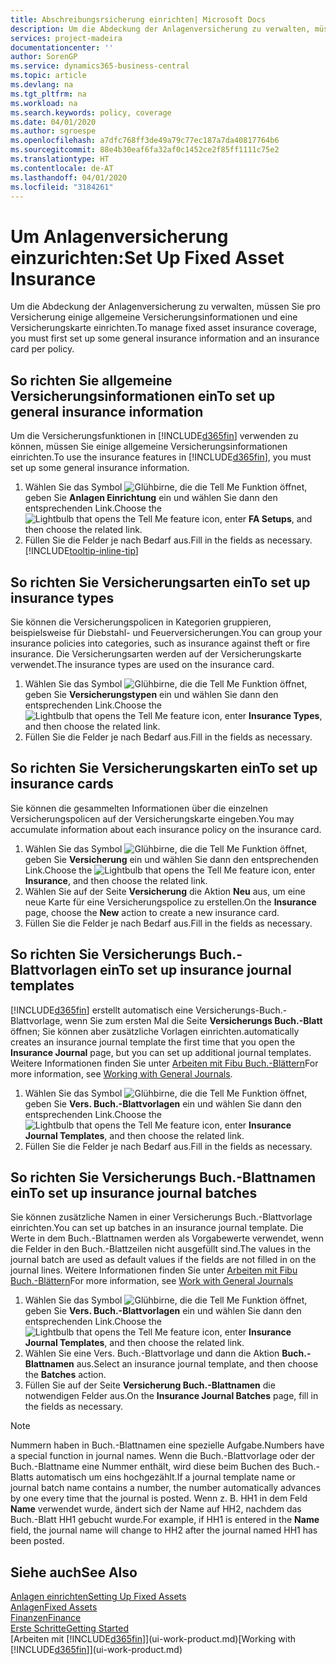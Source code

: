 ```yaml
---
title: Abschreibungsrsicherung einrichten| Microsoft Docs
description: Um die Abdeckung der Anlagenversicherung zu verwalten, müssen Sie pro Versicherung einige allgemeine Versicherungsinformationen und eine Versicherungskarte einrichten.
services: project-madeira
documentationcenter: ''
author: SorenGP
ms.service: dynamics365-business-central
ms.topic: article
ms.devlang: na
ms.tgt_pltfrm: na
ms.workload: na
ms.search.keywords: policy, coverage
ms.date: 04/01/2020
ms.author: sgroespe
ms.openlocfilehash: a7dfc768ff3de49a79c77ec187a7da40817764b6
ms.sourcegitcommit: 88e4b30eaf6fa32af0c1452ce2f85ff1111c75e2
ms.translationtype: HT
ms.contentlocale: de-AT
ms.lasthandoff: 04/01/2020
ms.locfileid: "3184261"
---
```

# <a name="set-up-fixed-asset-insurance"></a><span data-ttu-id="f8bdf-103">Um Anlagenversicherung einzurichten:</span><span class="sxs-lookup"><span data-stu-id="f8bdf-103">Set Up Fixed Asset Insurance</span></span>
<span data-ttu-id="f8bdf-104">Um die Abdeckung der Anlagenversicherung zu verwalten, müssen Sie pro Versicherung einige allgemeine Versicherungsinformationen und eine Versicherungskarte einrichten.</span><span class="sxs-lookup"><span data-stu-id="f8bdf-104">To manage fixed asset insurance coverage, you must first set up some general insurance information and an insurance card per policy.</span></span>

## <a name="to-set-up-general-insurance-information"></a><span data-ttu-id="f8bdf-105">So richten Sie allgemeine Versicherungsinformationen ein</span><span class="sxs-lookup"><span data-stu-id="f8bdf-105">To set up general insurance information</span></span>
<span data-ttu-id="f8bdf-106">Um die Versicherungsfunktionen in [!INCLUDE[d365fin](includes/d365fin_md.md)]  verwenden zu können, müssen Sie einige allgemeine Versicherungsinformationen einrichten.</span><span class="sxs-lookup"><span data-stu-id="f8bdf-106">To use the insurance features in [!INCLUDE[d365fin](includes/d365fin_md.md)], you must set up some general insurance information.</span></span>  

1. <span data-ttu-id="f8bdf-107">Wählen Sie das Symbol ![Glühbirne, die die Tell Me Funktion öffnet](media/ui-search/search_small.png "Tell Me-Funktion"), geben Sie **Anlagen Einrichtung** ein und wählen Sie dann den entsprechenden Link.</span><span class="sxs-lookup"><span data-stu-id="f8bdf-107">Choose the ![Lightbulb that opens the Tell Me feature](media/ui-search/search_small.png "Tell me what you want to do") icon, enter **FA Setups**, and then choose the related link.</span></span>  
2. <span data-ttu-id="f8bdf-108">Füllen Sie die Felder je nach Bedarf aus.</span><span class="sxs-lookup"><span data-stu-id="f8bdf-108">Fill in the fields as necessary.</span></span> [!INCLUDE[tooltip-inline-tip](includes/tooltip-inline-tip_md.md)]  

## <a name="to-set-up-insurance-types"></a><span data-ttu-id="f8bdf-109">So richten Sie Versicherungsarten ein</span><span class="sxs-lookup"><span data-stu-id="f8bdf-109">To set up insurance types</span></span>
<span data-ttu-id="f8bdf-110">Sie können die Versicherungspolicen in Kategorien gruppieren, beispielsweise für Diebstahl- und Feuerversicherungen.</span><span class="sxs-lookup"><span data-stu-id="f8bdf-110">You can group your insurance policies into categories, such as insurance against theft or fire insurance.</span></span> <span data-ttu-id="f8bdf-111">Die Versicherungsarten werden auf der Versicherungskarte verwendet.</span><span class="sxs-lookup"><span data-stu-id="f8bdf-111">The insurance types are used on the insurance card.</span></span>

1. <span data-ttu-id="f8bdf-112">Wählen Sie das Symbol ![Glühbirne, die die Tell Me Funktion öffnet](media/ui-search/search_small.png "Tell Me-Funktion"), geben Sie **Versicherungstypen** ein und wählen Sie dann den entsprechenden Link.</span><span class="sxs-lookup"><span data-stu-id="f8bdf-112">Choose the ![Lightbulb that opens the Tell Me feature](media/ui-search/search_small.png "Tell me what you want to do") icon, enter **Insurance Types**, and then choose the related link.</span></span>  
2. <span data-ttu-id="f8bdf-113">Füllen Sie die Felder je nach Bedarf aus.</span><span class="sxs-lookup"><span data-stu-id="f8bdf-113">Fill in the fields as necessary.</span></span>

## <a name="to-set-up-insurance-cards"></a><span data-ttu-id="f8bdf-114">So richten Sie Versicherungskarten ein</span><span class="sxs-lookup"><span data-stu-id="f8bdf-114">To set up insurance cards</span></span>
<span data-ttu-id="f8bdf-115">Sie können die gesammelten Informationen über die einzelnen Versicherungspolicen auf der Versicherungskarte eingeben.</span><span class="sxs-lookup"><span data-stu-id="f8bdf-115">You may accumulate information about each insurance policy on the insurance card.</span></span>  

1. <span data-ttu-id="f8bdf-116">Wählen Sie das Symbol ![Glühbirne, die die Tell Me Funktion öffnet](media/ui-search/search_small.png "Tell Me-Funktion"), geben Sie **Versicherung** ein und wählen Sie dann den entsprechenden Link.</span><span class="sxs-lookup"><span data-stu-id="f8bdf-116">Choose the ![Lightbulb that opens the Tell Me feature](media/ui-search/search_small.png "Tell me what you want to do") icon, enter **Insurance**, and then choose the related link.</span></span>  
2. <span data-ttu-id="f8bdf-117">Wählen Sie auf der Seite **Versicherung** die Aktion **Neu** aus, um eine neue Karte für eine Versicherungspolice zu erstellen.</span><span class="sxs-lookup"><span data-stu-id="f8bdf-117">On the **Insurance** page, choose the **New** action to create a  new insurance card.</span></span>  
3. <span data-ttu-id="f8bdf-118">Füllen Sie die Felder je nach Bedarf aus.</span><span class="sxs-lookup"><span data-stu-id="f8bdf-118">Fill in the fields as necessary.</span></span>

## <a name="to-set-up-insurance-journal-templates"></a><span data-ttu-id="f8bdf-119">So richten Sie Versicherungs Buch.-Blattvorlagen ein</span><span class="sxs-lookup"><span data-stu-id="f8bdf-119">To set up insurance journal templates</span></span>
[!INCLUDE[d365fin](includes/d365fin_md.md)] <span data-ttu-id="f8bdf-120">erstellt automatisch eine Versicherungs-Buch.-Blattvorlage, wenn Sie zum ersten Mal die Seite **Versicherungs Buch.-Blatt** öffnen; Sie können aber zusätzliche Vorlagen einrichten.</span><span class="sxs-lookup"><span data-stu-id="f8bdf-120">automatically creates an insurance journal template the first time that you open the **Insurance Journal** page, but you can set up additional journal templates.</span></span> <span data-ttu-id="f8bdf-121">Weitere Informationen finden Sie unter [Arbeiten mit Fibu Buch.-Blättern](ui-work-general-journals.md)</span><span class="sxs-lookup"><span data-stu-id="f8bdf-121">For more information, see [Working with General Journals](ui-work-general-journals.md).</span></span>  

1. <span data-ttu-id="f8bdf-122">Wählen Sie das Symbol ![Glühbirne, die die Tell Me Funktion öffnet](media/ui-search/search_small.png "Tell Me-Funktion"), geben Sie **Vers. Buch.-Blattvorlagen** ein und wählen Sie dann den entsprechenden Link.</span><span class="sxs-lookup"><span data-stu-id="f8bdf-122">Choose the ![Lightbulb that opens the Tell Me feature](media/ui-search/search_small.png "Tell me what you want to do") icon, enter **Insurance Journal Templates**, and then choose the related link.</span></span>  
2. <span data-ttu-id="f8bdf-123">Füllen Sie die Felder je nach Bedarf aus.</span><span class="sxs-lookup"><span data-stu-id="f8bdf-123">Fill in the fields as necessary.</span></span>

## <a name="to-set-up-insurance-journal-batches"></a><span data-ttu-id="f8bdf-124">So richten Sie Versicherungs Buch.-Blattnamen ein</span><span class="sxs-lookup"><span data-stu-id="f8bdf-124">To set up insurance journal batches</span></span>
<span data-ttu-id="f8bdf-125">Sie können zusätzliche Namen in einer Versicherungs Buch.-Blattvorlage einrichten.</span><span class="sxs-lookup"><span data-stu-id="f8bdf-125">You can set up batches in an insurance journal template.</span></span> <span data-ttu-id="f8bdf-126">Die Werte in dem Buch.-Blattnamen werden als Vorgabewerte verwendet, wenn die Felder in den Buch.-Blattzeilen nicht ausgefüllt sind.</span><span class="sxs-lookup"><span data-stu-id="f8bdf-126">The values in the journal batch are used as default values if the fields are not filled in on the journal lines.</span></span> <span data-ttu-id="f8bdf-127">Weitere Informationen finden Sie unter [Arbeiten mit Fibu Buch.-Blättern](ui-work-general-journals.md)</span><span class="sxs-lookup"><span data-stu-id="f8bdf-127">For more information, see [Work with General Journals](ui-work-general-journals.md)</span></span>  

1. <span data-ttu-id="f8bdf-128">Wählen Sie das Symbol ![Glühbirne, die die Tell Me Funktion öffnet](media/ui-search/search_small.png "Tell Me-Funktion"), geben Sie **Vers. Buch.-Blattvorlagen** ein und wählen Sie dann den entsprechenden Link.</span><span class="sxs-lookup"><span data-stu-id="f8bdf-128">Choose the ![Lightbulb that opens the Tell Me feature](media/ui-search/search_small.png "Tell me what you want to do") icon, enter **Insurance Journal Templates**, and then choose the related link.</span></span>  
2. <span data-ttu-id="f8bdf-129">Wählen Sie eine Vers. Buch.-Blattvorlage und dann die Aktion **Buch.-Blattnamen** aus.</span><span class="sxs-lookup"><span data-stu-id="f8bdf-129">Select an insurance journal template, and then choose the **Batches** action.</span></span>
3. <span data-ttu-id="f8bdf-130">Füllen Sie auf der Seite **Versicherung Buch.-Blattnamen** die notwendigen Felder aus.</span><span class="sxs-lookup"><span data-stu-id="f8bdf-130">On the **Insurance Journal Batches** page, fill in the fields as necessary.</span></span>

> [!NOTE]  
>   <span data-ttu-id="f8bdf-131">Nummern haben in Buch.-Blattnamen eine spezielle Aufgabe.</span><span class="sxs-lookup"><span data-stu-id="f8bdf-131">Numbers have a special function in journal names.</span></span> <span data-ttu-id="f8bdf-132">Wenn die Buch.-Blattvorlage oder der Buch.-Blattname eine Nummer enthält, wird diese beim Buchen des Buch.-Blatts automatisch um eins hochgezählt.</span><span class="sxs-lookup"><span data-stu-id="f8bdf-132">If a journal template name or journal batch name contains a number, the number automatically advances by one every time that the journal is posted.</span></span> <span data-ttu-id="f8bdf-133">Wenn z. B. HH1 in dem Feld **Name** verwendet wurde, ändert sich der Name auf HH2, nachdem das Buch.-Blatt HH1 gebucht wurde.</span><span class="sxs-lookup"><span data-stu-id="f8bdf-133">For example, if HH1 is entered in the **Name** field, the journal name will change to HH2 after the journal named HH1 has been posted.</span></span>

## <a name="see-also"></a><span data-ttu-id="f8bdf-134">Siehe auch</span><span class="sxs-lookup"><span data-stu-id="f8bdf-134">See Also</span></span>
[<span data-ttu-id="f8bdf-135">Anlagen einrichten</span><span class="sxs-lookup"><span data-stu-id="f8bdf-135">Setting Up Fixed Assets</span></span>](fa-setup.md)  
[<span data-ttu-id="f8bdf-136">Anlagen</span><span class="sxs-lookup"><span data-stu-id="f8bdf-136">Fixed Assets</span></span>](fa-manage.md)  
[<span data-ttu-id="f8bdf-137">Finanzen</span><span class="sxs-lookup"><span data-stu-id="f8bdf-137">Finance</span></span>](finance.md)  
[<span data-ttu-id="f8bdf-138">Erste Schritte</span><span class="sxs-lookup"><span data-stu-id="f8bdf-138">Getting Started</span></span>](product-get-started.md)  
<span data-ttu-id="f8bdf-139">[Arbeiten mit [!INCLUDE[d365fin](includes/d365fin_md.md)]](ui-work-product.md)</span><span class="sxs-lookup"><span data-stu-id="f8bdf-139">[Working with [!INCLUDE[d365fin](includes/d365fin_md.md)]](ui-work-product.md)</span></span>
